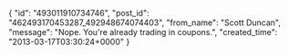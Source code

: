  {
   "id": "493011910734746",
   "post_id": "462493170453287_492948674074403",
   "from_name": "Scott Duncan",
   "message": "Nope. You're already trading in coupons.",
   "created_time": "2013-03-17T03:30:24+0000"
 }
